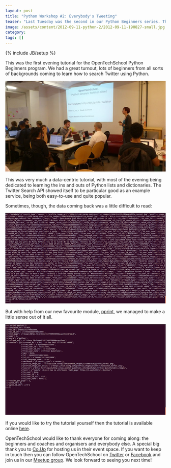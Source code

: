 ```yaml
---
layout: post
title: "Python Workshop #2: Everybody's Tweeting"
teaser: "Last Tuesday was the second in our Python Beginners series. This time we went social with the Twitter Search API."
image: /assets/content/2012-09-11-python-2/2012-09-11-190827-small.jpg
category: 
tags: []
---
```

{% include JB/setup %}

This was the first evening tutorial for the OpenTechSchool Python
Beginners program. We had a great turnout, lots of beginners from all
sorts of backgrounds coming to learn how to search Twitter using
Python.

![Amelie kicks things off](/assets/content/2012-09-11-python-2/2012-09-11-190827-small.jpg)

This was very much a data-centric tutorial, with most of the evening
being dedicated to learning the ins and outs of Python lists and
dictionaries. The Twitter Search API showed itself to be particular
good as an example service, being both easy-to-use and quite popular.

Sometimes, though, the data coming back was a little difficult to read:

![JSON madness](/assets/content/2012-09-11-python-2/screenshot.png)

But with help from our new favourite module,
[pprint](http://docs.python.org/library/pprint), we managed to make a
little sense out of it all.

![JSON madness](/assets/content/2012-09-11-python-2/screenshot2.png)

If you would like to try the tutorial yourself then the tutorial is
available online [here](http://bit.ly/ots-twitter).

OpenTechSchool would like to thank everyone for coming along: the
beginners and coaches and organisers and everybody else. A special
big thank you to [Co.Up](http://co-up.de/) for hosting us in their
event space. If you want to keep in touch then you can follow
OpenTechSchool on [Twitter](https://twitter.com/OpenTechSchool) or
[Facebook](http://www.facebook.com/OpenTechSchool) and join us in our
[Meetup group](http://www.meetup.com/opentechschool/). We look forward
to seeing you next time!

